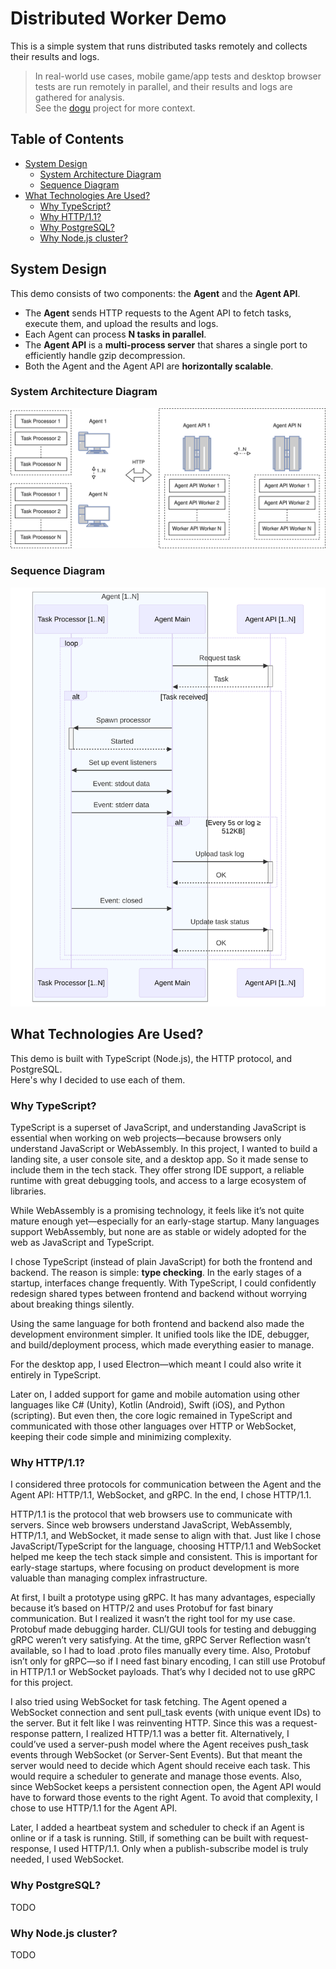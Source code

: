 # Distributed Worker Demo

This is a simple system that runs distributed tasks remotely and collects their results and logs.

> In real-world use cases, mobile game/app tests and desktop browser tests are run remotely in parallel, and their results and logs are gathered for analysis.  
> See the [dogu](https://github.com/dogu-team/dogu) project for more context.

## Table of Contents

<!-- toc -->

- [System Design](#system-design)
  - [System Architecture Diagram](#system-architecture-diagram)
  - [Sequence Diagram](#sequence-diagram)
- [What Technologies Are Used?](#what-technologies-are-used)
  - [Why TypeScript?](#why-typescript)
  - [Why HTTP/1.1?](#why-http11)
  - [Why PostgreSQL?](#why-postgresql)
  - [Why Node.js cluster?](#why-nodejs-cluster)

<!-- tocstop -->

## System Design

This demo consists of two components: the **Agent** and the **Agent API**.

- The **Agent** sends HTTP requests to the Agent API to fetch tasks, execute them, and upload the results and logs.
- Each Agent can process **N tasks in parallel**.
- The **Agent API** is a **multi-process server** that shares a single port to efficiently handle gzip decompression.
- Both the Agent and the Agent API are **horizontally scalable**.

### System Architecture Diagram

![System architecture diagram](/images/system_architecture.svg)

### Sequence Diagram

![Sequence diagram](/images/sequence_diagram.svg)

## What Technologies Are Used?

This demo is built with TypeScript (Node.js), the HTTP protocol, and PostgreSQL.  
Here's why I decided to use each of them.

### Why TypeScript?

TypeScript is a superset of JavaScript, and understanding JavaScript is essential when working on web projects—because browsers only understand JavaScript or WebAssembly. In this project, I wanted to build a landing site, a user console site, and a desktop app. So it made sense to include them in the tech stack. They offer strong IDE support, a reliable runtime with great debugging tools, and access to a large ecosystem of libraries.

While WebAssembly is a promising technology, it feels like it’s not quite mature enough yet—especially for an early-stage startup. Many languages support WebAssembly, but none are as stable or widely adopted for the web as JavaScript and TypeScript.

I chose TypeScript (instead of plain JavaScript) for both the frontend and backend. The reason is simple: **type checking**. In the early stages of a startup, interfaces change frequently. With TypeScript, I could confidently redesign shared types between frontend and backend without worrying about breaking things silently.

Using the same language for both frontend and backend also made the development environment simpler. It unified tools like the IDE, debugger, and build/deployment process, which made everything easier to manage.

For the desktop app, I used Electron—which meant I could also write it entirely in TypeScript.

Later on, I added support for game and mobile automation using other languages like C# (Unity), Kotlin (Android), Swift (iOS), and Python (scripting). But even then, the core logic remained in TypeScript and communicated with those other languages over HTTP or WebSocket, keeping their code simple and minimizing complexity.

### Why HTTP/1.1?

I considered three protocols for communication between the Agent and the Agent API: HTTP/1.1, WebSocket, and gRPC.
In the end, I chose HTTP/1.1.

HTTP/1.1 is the protocol that web browsers use to communicate with servers.
Since web browsers understand JavaScript, WebAssembly, HTTP/1.1, and WebSocket, it made sense to align with that.
Just like I chose JavaScript/TypeScript for the language, choosing HTTP/1.1 and WebSocket helped me keep the tech stack simple and consistent.
This is important for early-stage startups, where focusing on product development is more valuable than managing complex infrastructure.

At first, I built a prototype using gRPC.
It has many advantages, especially because it’s based on HTTP/2 and uses Protobuf for fast binary communication.
But I realized it wasn’t the right tool for my use case.
Protobuf made debugging harder.
CLI/GUI tools for testing and debugging gRPC weren’t very satisfying.
At the time, gRPC Server Reflection wasn’t available, so I had to load .proto files manually every time.
Also, Protobuf isn’t only for gRPC—so if I need fast binary encoding, I can still use Protobuf in HTTP/1.1 or WebSocket payloads.
That’s why I decided not to use gRPC for this project.

I also tried using WebSocket for task fetching.
The Agent opened a WebSocket connection and sent pull_task events (with unique event IDs) to the server.
But it felt like I was reinventing HTTP.
Since this was a request-response pattern, I realized HTTP/1.1 was a better fit.
Alternatively, I could’ve used a server-push model where the Agent receives push_task events through WebSocket (or Server-Sent Events).
But that meant the server would need to decide which Agent should receive each task.
This would require a scheduler to generate and manage those events.
Also, since WebSocket keeps a persistent connection open, the Agent API would have to forward those events to the right Agent.
To avoid that complexity, I chose to use HTTP/1.1 for the Agent API.

Later, I added a heartbeat system and scheduler to check if an Agent is online or if a task is running.
Still, if something can be built with request-response, I used HTTP/1.1.
Only when a publish-subscribe model is truly needed, I used WebSocket.

### Why PostgreSQL?

TODO

### Why Node.js cluster?

TODO
